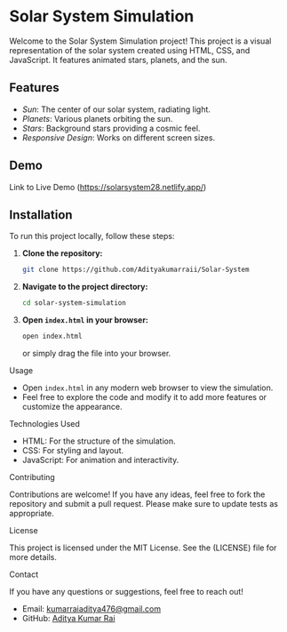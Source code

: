 
# Solar System Simulation

Welcome to the Solar System Simulation project! This project is a visual representation of the solar system created using HTML, CSS, and JavaScript. It features animated stars, planets, and the sun.

## Features

- *Sun*: The center of our solar system, radiating light.
- *Planets*: Various planets orbiting the sun.
- *Stars*: Background stars providing a cosmic feel.
- *Responsive Design*: Works on different screen sizes.

## Demo

Link to Live Demo (https://solarsystem28.netlify.app/)

## Installation

To run this project locally, follow these steps:

1. **Clone the repository:**
   ```sh
   git clone https://github.com/Adityakumarraii/Solar-System
   ```
2. **Navigate to the project directory:**
   ```sh
   cd solar-system-simulation
   ```
3. **Open `index.html` in your browser:**
   ```sh
   open index.html
   ```
   or simply drag the file into your browser.

 Usage

- Open `index.html` in any modern web browser to view the simulation.
- Feel free to explore the code and modify it to add more features or customize the appearance.

 Technologies Used

- HTML: For the structure of the simulation.
- CSS: For styling and layout.
- JavaScript: For animation and interactivity.

Contributing

Contributions are welcome! If you have any ideas, feel free to fork the repository and submit a pull request. Please make sure to update tests as appropriate.

 License

This project is licensed under the MIT License. See the (LICENSE) file for more details.

 Contact

If you have any questions or suggestions, feel free to reach out!

- Email: kumarraiaditya476@gmail.com
- GitHub: [Aditya Kumar Rai](https://github.com/Adityakumarraii)
